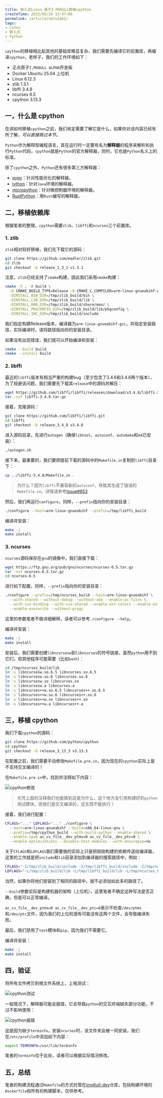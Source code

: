 ```yaml
---
title: 嵌入式Linux-基于I.MX6ULL移植cpython
createTime: 2025/05/26 13:47:08
permalink: /article/ukts2q61/
tags:
- Linux
- 嵌入式
- Python
---
```


`cpython`的移植相比起其他的基础库略显复杂，我们需要先编译它的前置库，再编译`cpython`，老样子，我们的工作环境如下：

- 正点原子`I,MX6ULL ALPHA`开发板
- Docker Ubuntu 25.04 上位机
- Linux 6.12.3
- zlib 1.3.1
- libffi 3.4.8
- ncurses 6.5
- cpython 3.13.3

## 一，什么是 cpython

在讲如何移植`cpython`之前，我们肯定需要了解它是什么，如果你对该内容已经有所了解，*可以直接跳过本节*。

`Python`作为解释型编程语言，其在运行时一定要有名为**解释器**的程序来解析和执行`Python`代码，`cpython`就是`Python`的官方解释器，同时，它也是`Python`名义上的标准。

除了`cpython`之外，`Python`还有很多第三方解释器：

- [pypy](https://github.com/pypy/pypy)：针对性能优化的解释器。
- [jython](https://github.com/jython/jython)：针对`Java`环境的解释器。
- [micropython](https://github.com/micropython/micropython)：针对微控制器环境的解释器。
- [RustPython](https://github.com/RustPython/RustPython)：用`Rust`编写的解释器。

## 二，移植依赖库

根据笔者的整理，`cpython`需要`zlib`、`libffi`和`ncurses`三个前置库。

### 1. zlib

`zlib`相对较好移植，我们先下载它的源码：

```bash
git clone https://github.com/madler/zlib.git
cd zlib
git checkout -b release_1_3_1 v1.3.1
```

注意，`zlib`已经支持了`cmake`构建，因此我们采用`cmake`构建：

```bash
cmake -S . -B build \
  -D CMAKE_BUILD_TYPE=Release -D CMAKE_C_COMPILER=arm-linux-gnueabihf-gcc \
  -DINSTALL_BIN_DIR=/tmp/zlib_build/bin \
  -DINSTALL_LIB_DIR=/tmp/zlib_build/lib \
  -DINSTALL_MAN_DIR=/tmp/zlib_build/share/man/ \
  -DINSTALL_PKGCONFIG_DIR=/tmp/zlib_build/lib/pkgconfig \
  -DINSTALL_INC_DIR=/tmp/zlib_build/include
```

我们指定构建Release版本，编译器为`arm-linux-gnueabihf-gcc`，并指定安装路径，实际编译时，请将路径指向你的安装目录。

如果没有出现错误，我们就可以开始编译和安装：

```bash
cmake --build build
cmake --install build
```

### 2. libffi

最近的`libffi`版本有相当严重的构建bug（至少包含了3.4.6和3.4.8两个版本），为了规避该问题，我们需要先下载其`release`中的源码并解压：

```bash
wget https://github.com/libffi/libffi/releases/download/v3.4.8/libffi-3.4.8.tar.gz
tar -xvf libffi-3.4.8.tar.gz
```

接着，克隆源码：

```bash
git clone https://github.com/libffi/libffi.git
cd libffi
git checkout -b release_3_4_8 v3.4.8
```

进入源码目录，先进行`autogen`（确保`libtool`、`autoconf`、`automake`和`m4`已安装）：

```bash
./autogen.sh
```

接下来，最重要的，我们要把提前下载的源码中的`Makefile.in`复制到`libffi`目录下：

```bash
cp ../libffi-3.4.8/Makefile.in .
```

> 为什么？因为`libffi`不兼容新的`autoconf`，导致其生成了错误的`Makefile.in`，详情请参考[Issue#853](https://github.com/libffi/libffi/issues/853)

然后，我们再运行`configure`，同样，`--prefix`指向你的安装目录：

```bash
./configure --host=arm-linux-gnueabihf --prefix=/tmp/libffi_build
```

编译并安装：

```bash
make -j
make install
```

### 3. ncurses

`ncurses`源码保存在`gnu`的镜像中，我们直接下载：

```bash
wget https://ftp.gnu.org/pub/gnu/ncurses/ncurses-6.5.tar.gz
tar -xvf ncurses-6.5.tar.gz
cd ncurses-6.5
```

进行如下配置，同样，`--prefix`指向你的安装目录：

```bash
./configure --prefix=/tmp/ncurses_build --host=arm-linux-gnueabihf \
  --with-shared --without-debug --without-ada --enable-pc-files \
  --with-cxx-binding --with-cxx-shared --enable-ext-colors --enable-ext-mouse \
  --enable-overwrite --without-progs
```

这里的参数笔者不做详细解释，读者可以参考`./configure --help`。

编译并安装：

```bash
make -j
make install
```

安装后，我们需要创建`libncursesw`到`libncurses`的符号链接，虽然`python`用不到它们，但其他程序可能需要（比如`bash`）：

```bash
cd /tmp/ncurses_build/lib
ln -s libncursesw.so.6.5 libncurses.so.6.5
ln -s libncursesw.so.6 libncurses.so.6
ln -s libncursesw.so libncurses.so
ln -s libncursesw.a libncurses.a
ln -s libncurses++w.so.6.5 libncurses++.so.6.5
ln -s libncurses++w.so.6 libncurses++.so.6
ln -s libncurses++w.so libncurses++.so
ln -s libncurses++w.a libncurses++.a
```

## 三，移植 cpython

我们下载`cpython`的源码：

```bash
git clone https://github.com/python/cpython
cd cpython
git checkout -b release_3_13_3 v3.13.3
```

在配置之前，我们需要手动修改`Makefile.pre.in`，因为现在的`cpython`实际上是不支持交叉编译的！

在`Makefile.pre.in`中，找到并注释如下内容：

![cpython修改](./嵌入式Linux-基于I.MX6ULL移植cpython/cpython修改.png)

> 光凭上面的注释我们也能猜到这是为什么，这个地方会引用构建好的`python`测试模块，但我们是交叉编译的，这东西不能执行！

接着，我们进行配置：

```bash
CFLAGS="..." LDFLAGS="..." ./configure \
  --host=arm-linux-gnueabihf --build=x86_64-linux-gnu \
  --prefix=/tmp/cpython_build --with-build-python --enable-shared \
  --enable-ipv6 ac_cv_file__dev_ptmx=0 ac_cv_file__dev_ptc=0 \
  --enable-optimizations --disable-test-modules --with-ensurepip=no
```

关于`CFLAGS`和`LDFLAGS`我们需要做的实际上只是把刚刚构建的依赖传送给编译器，这里的工作就是把`include`和`lib`目录添加到编译器的搜索路径中，例如：

```bash
CFLAGS="-I/tmp/zlib_build/include -I/tmp/libffi_build/include -I/tmp/ncurses_build/include -L/tmp/zlib_build/lib -L/tmp/libffi_build/lib -L/tmp/ncurses_build/lib"
LDFLAGS="-L/tmp/zlib_build/lib -L/tmp/libffi_build/lib -L/tmp/ncurses_build/lib"
```

当然，如果你将他们安装到了相同的路径中，就不必添加如此多的路径了。

`--build`参数实际是构建机器的架构（上位机），这里笔者不确定这种写法是否正确，但是可以正常编译。

`ac_cv_file__dev_ptmx=0 ac_cv_file__dev_ptc=0`表示不检查`/dev/ptmx`和`/dev/ptc`文件，因为我们的上位机很有可能没有这两个文件，会导致编译失败。

最后，我们禁用了`test`模块和`pip`，因为我们不需要它。

编译并安装：

```bash
make -j
make install
```

## 四，验证

将所有文件拷贝到根文件系统上，上电测试：

![cpython测试](./嵌入式Linux-基于I.MX6ULL移植cpython/cpython测试.png)

一般情况下，解释器可能会报错，它会导致`python`的交互终端缺失部分功能，不过不影响使用：

![cpython报错](./嵌入式Linux-基于I.MX6ULL移植cpython/cpython报错.png)

这是因为缺少`terminfo`，安装`ncurses`时，该文件夹会被一同安装，我们在`/etc/profile`中添加如下内容：

```bash
export TERMINFO=/usr/lib/terminfo
```

笔者的`terminfo`位于此处，读者可以根据实际情况修改。

## 五，总结

笔者的构建流程通过`Makefile`的方式托管在[imx6ull-dev](https://github.com/Dessera/imx6ull-dev)仓库，包括构建环境的`Dockerfile`和所有的构建脚本，仅供参考。
